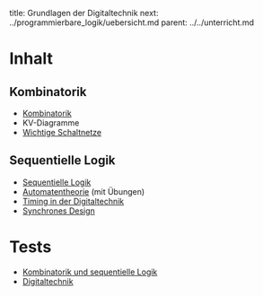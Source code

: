 title: Grundlagen der Digitaltechnik
next: ../programmierbare_logik/uebersicht.md
parent: ../../unterricht.md

# Inhalt
## Kombinatorik
* [Kombinatorik](kombinatorik.html)
* KV-Diagramme
* [Wichtige Schaltnetze](schaltnetze.html)
## Sequentielle Logik
* [Sequentielle Logik](sequentielle_logik.html)
* [Automatentheorie](automatentheorie.html) (mit Übungen)
* [Timing in der Digitaltechnik](timing.html)
* [Synchrones Design](synchrones_design.html)

# Tests
* [Kombinatorik und sequentielle Logik](test_kombinatorik.html)
* [Digitaltechnik](test_digitaltechnik.html)
